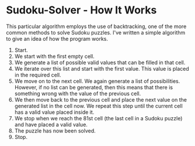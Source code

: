 # Sudoku-Solver - How It Works

This particular algorithm employs the use of backtracking, one of the more common methods to solve Sudoku puzzles. I've written a simple algorithm to give an idea of how the program works.

1. Start.
2. We start with the first empty cell.
3. We generate a list of possible valid values that can be filled in that cell.
4. We iterate over this list and start with the first value. This value is placed in the required cell.
5. We move on to the next cell. We again generate a list of possibilities. However, if no list can be generated, then this means that there is something wrong with the value of the previous cell.
6. We then move back to the previous cell and place the next value on the generated list in the cell now. We repeat this step until the current cell has a valid value placed inside it.
7. We stop when we reach the 81st cell (the last cell in a Sudoku puzzle) and have placed a valid value.
8. The puzzle has now been solved.
9. Stop.
